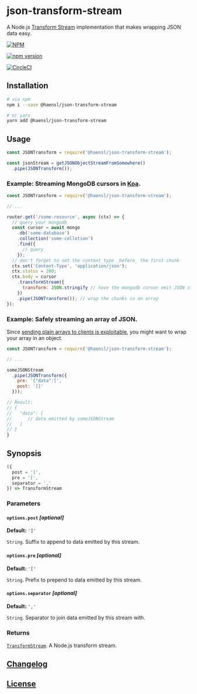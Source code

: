 # json-transform-stream
A Node.js [Transform Stream](https://nodejs.org/dist/latest-v14.x/docs/api/stream.html#stream_class_stream_transform) implementation that makes wrapping JSON data easy.

[![NPM](https://nodei.co/npm/@haensl%2Fjson-transform-stream.png?downloads=true)](https://nodei.co/npm/@haensl%2Fjson-transform-stream/)

[![npm version](https://badge.fury.io/js/@haensl%2Fjson-transform-stream.svg)](http://badge.fury.io/js/@haensl%2Fjson-transform-stream)

[![CircleCI](https://circleci.com/gh/haensl/json-transform-stream.svg?style=svg)](https://circleci.com/gh/haensl/json-transform-stream)

## Installation

```bash
# via npm
npm i --save @haensl/json-transform-stream

# or yarn
yarn add @haensl/json-transform-stream
```

## Usage

```javascript
const JSONTransform = require('@haensl/json-transform-stream');

const jsonStream = getJSONObjectStreamFromSomewhere()
  .pipe(JSONTransform());

```

### Example: Streaming MongoDB cursors in [Koa](https://koajs.com/).
```javascript
const JSONTransform = require('@haensl/json-transform-stream');

// ...

router.get('/some-resource', async (ctx) => {
  // query your mongodb
  const cursor = await mongo
    .db('some-database')
    .collection('some-colletion')
    .find({
      // query
    });
  // don't forget to set the content type _before_ the first chunk
  ctx.set('Content-Type', 'application/json');
  ctx.status = 200;
  ctx.body = cursor
    .transformStream({
      transform: JSON.stringify // have the mongodb cursor emit JSON stringified chunks
    })
    .pipe(JSONTransform()); // wrap the chunks in an array
});
```

### Example: Safely streaming an array of JSON.

Since [sending plain arrays to clients is exploitable](https://cheatsheetseries.owasp.org/cheatsheets/AJAX_Security_Cheat_Sheet.html#protect-against-json-hijacking-for-older-browsers), you might want to wrap your array in an object.

```javascript
const JSONTransform = require('@haensl/json-transform-stream');

// ...

someJSONStream
  .pipe(JSONTransform({
    pre: '{"data":[',
    post: ']}'
  }));

// Result:
// {
//   "data": [
//      // data emitted by someJSONStream
//   ]
// }
}
```

## Synopsis

```javascript
({
  post = ']',
  pre = '[',
  separator = ','
}) => TransformStream
```

### Parameters

#### `options.post` _[optional]_
**Default:** `']'`

`String`. Suffix to append to data emitted by this stream.

#### `options.pre` _[optional]_
**Default:** `'['`

`String`. Prefix to prepend to data emitted by this stream.

#### `options.separator` _[optional]_
**Default:** `','`

`String`. Separator to join data emitted by this stream with.

### Returns

[`TransformStream`](https://nodejs.org/dist/latest-v14.x/docs/api/stream.html#stream_class_stream_transform). A Node.js transform stream.

## [Changelog](CHANGELOG.md)

## [License](LICENSE)
